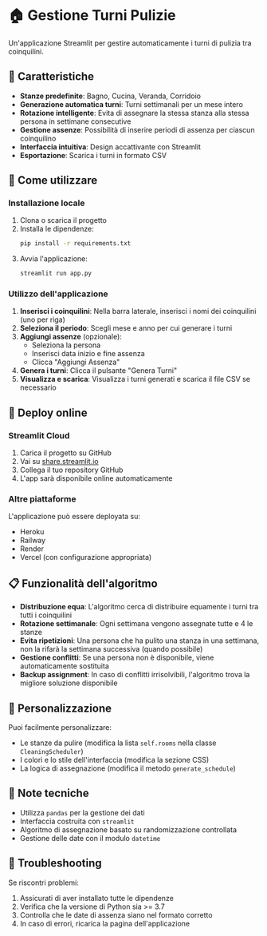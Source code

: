 # 🏠 Gestione Turni Pulizie

Un'applicazione Streamlit per gestire automaticamente i turni di pulizia tra coinquilini.

## 🌟 Caratteristiche

- **Stanze predefinite**: Bagno, Cucina, Veranda, Corridoio
- **Generazione automatica turni**: Turni settimanali per un mese intero
- **Rotazione intelligente**: Evita di assegnare la stessa stanza alla stessa persona in settimane consecutive
- **Gestione assenze**: Possibilità di inserire periodi di assenza per ciascun coinquilino
- **Interfaccia intuitiva**: Design accattivante con Streamlit
- **Esportazione**: Scarica i turni in formato CSV

## 🚀 Come utilizzare

### Installazione locale

1. Clona o scarica il progetto
2. Installa le dipendenze:
   ```bash
   pip install -r requirements.txt
   ```
3. Avvia l'applicazione:
   ```bash
   streamlit run app.py
   ```

### Utilizzo dell'applicazione

1. **Inserisci i coinquilini**: Nella barra laterale, inserisci i nomi dei coinquilini (uno per riga)
2. **Seleziona il periodo**: Scegli mese e anno per cui generare i turni
3. **Aggiungi assenze** (opzionale):
   - Seleziona la persona
   - Inserisci data inizio e fine assenza
   - Clicca "Aggiungi Assenza"
4. **Genera i turni**: Clicca il pulsante "Genera Turni"
5. **Visualizza e scarica**: Visualizza i turni generati e scarica il file CSV se necessario

## 🔧 Deploy online

### Streamlit Cloud

1. Carica il progetto su GitHub
2. Vai su [share.streamlit.io](https://share.streamlit.io/)
3. Collega il tuo repository GitHub
4. L'app sarà disponibile online automaticamente

### Altre piattaforme

L'applicazione può essere deployata su:

- Heroku
- Railway
- Render
- Vercel (con configurazione appropriata)

## 📋 Funzionalità dell'algoritmo

- **Distribuzione equa**: L'algoritmo cerca di distribuire equamente i turni tra tutti i coinquilini
- **Rotazione settimanale**: Ogni settimana vengono assegnate tutte e 4 le stanze
- **Evita ripetizioni**: Una persona che ha pulito una stanza in una settimana, non la rifarà la settimana successiva (quando possibile)
- **Gestione conflitti**: Se una persona non è disponibile, viene automaticamente sostituita
- **Backup assignment**: In caso di conflitti irrisolvibili, l'algoritmo trova la migliore soluzione disponibile

## 🎨 Personalizzazione

Puoi facilmente personalizzare:

- Le stanze da pulire (modifica la lista `self.rooms` nella classe `CleaningScheduler`)
- I colori e lo stile dell'interfaccia (modifica la sezione CSS)
- La logica di assegnazione (modifica il metodo `generate_schedule`)

## 📝 Note tecniche

- Utilizza `pandas` per la gestione dei dati
- Interfaccia costruita con `streamlit`
- Algoritmo di assegnazione basato su randomizzazione controllata
- Gestione delle date con il modulo `datetime`

## 🐛 Troubleshooting

Se riscontri problemi:

1. Assicurati di aver installato tutte le dipendenze
2. Verifica che la versione di Python sia >= 3.7
3. Controlla che le date di assenza siano nel formato corretto
4. In caso di errori, ricarica la pagina dell'applicazione

